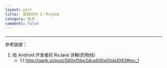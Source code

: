 ```yaml
---
layout: post
title:  框架系列 2：Rxjava
category: 技术
comments: false
---
```


####  
 ---
 
 

 
 
 
 
 参考链接：
 
 1. 给 Android 开发者的 RxJava 详解(扔物线)
 	* 1.1 <http://gank.io/post/560e15be2dca930e00da1083#toc_1>
 
 
 
 
 
 
 
 
 
 
 
 
 
 
 
 
 
